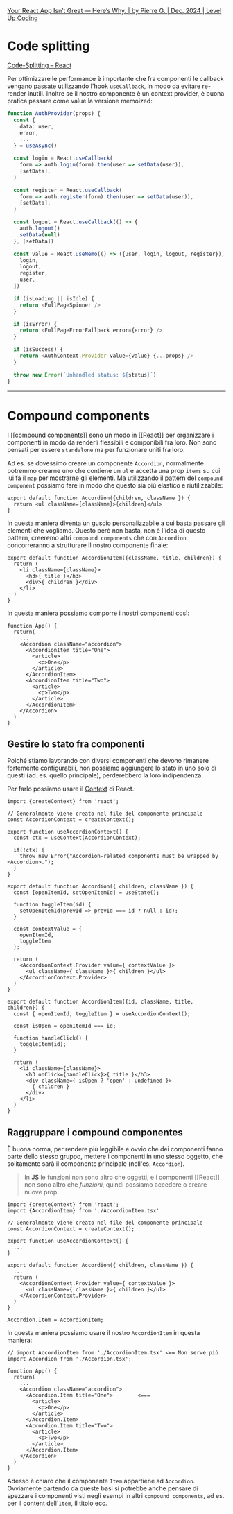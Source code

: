 [Your React App Isn’t Great — Here’s Why. | by Pierre G. | Dec, 2024 | Level Up Coding](https://levelup.gitconnected.com/your-react-app-isnt-great-here-s-why-5eb61b3f110b)

# Code splitting
[Code-Splitting – React](https://legacy.reactjs.org/docs/code-splitting.html)

Per ottimizzare le performance è importante che fra componenti le callback vengano passate utilizzando l'hook `useCallback`, in modo da evitare re-render inutili.
Inoltre se il nostro componente è un context provider, è buona pratica passare come value la versione memoized:

```ts
function AuthProvider(props) {
  const {
    data: user,
    error,
    ...
  } = useAsync()

  const login = React.useCallback(
    form => auth.login(form).then(user => setData(user)),
    [setData],
  )

  const register = React.useCallback(
    form => auth.register(form).then(user => setData(user)),
    [setData],
  )

  const logout = React.useCallback(() => {
    auth.logout()
    setData(null)
  }, [setData])

  const value = React.useMemo(() => ({user, login, logout, register}), [
    login,
    logout,
    register,
    user,
  ])

  if (isLoading || isIdle) {
    return <FullPageSpinner />
  }

  if (isError) {
    return <FullPageErrorFallback error={error} />
  }

  if (isSuccess) {
    return <AuthContext.Provider value={value} {...props} />
  }

  throw new Error(`Unhandled status: ${status}`)
}
```

---

# Compound components

I [[compound components]] sono un modo in [[React]] per organizzare i componenti in modo da renderli flessibili e componibili fra loro.
Non sono pensati per essere `standalone` ma per funzionare uniti fra loro.

Ad es. se dovessimo creare un componente `Accordion`, normalmente potremmo crearne uno che contiene un `ul` e accetta una prop `items` su cui lui fa il `map` per mostrarne gli elementi.
Ma utilizzando il pattern del `compound component` possiamo fare in modo che questo sia più elastico e riutilizzabile:

```tsx title:Accordion.tsx
export default function Accordion({children, className }) {
  return <ul className={className}>{children}</ul>
}
```

In questa maniera diventa un guscio personalizzabile a cui basta passare gli elementi che vogliamo.
Questo però non basta, non è l'idea di questo pattern, creeremo altri `compound components` che con `Accordion` concorreranno a strutturare il nostro componente finale:

```tsx title:AccordionItem.tsx
export default function AccordionItem({className, title, children}) {
  return (
    <li className={className}>
      <h3>{ title }</h3>
      <div>{ children }</div>
    </li>
  )
}
```

In questa maniera possiamo comporre i nostri componenti così:

```tsx title:App.tsx
function App() {
  return(
    ...
    <Accordion className="accordion">
      <AccordionItem title="One">
        <article>
          <p>One</p>
        </article>
      </AccordionItem>
      <AccordionItem title="Two">
        <article>
          <p>Two</p>
        </article>
      </AccordionItem>
    </Accordion>
  )
}
```

## Gestire lo stato fra componenti

Poiché stiamo lavorando con diversi componenti che devono rimanere fortemente configurabili, non possiamo aggiungere lo stato in uno solo di questi (ad. es. quello principale), perderebbero la loro indipendenza.

Per farlo possiamo usare il [Context](6%20-%20Context.md) di React.:

```tsx title:Accordion.tsx
import {createContext} from 'react';

// Generalmente viene creato nel file del componente principale
const AccordionContext = createContext();

export function useAccordionContext() {
  const ctx = useContext(AccordionContext);

  if(!ctx) {
    throw new Error("Accordion-related components must be wrapped by <Accordion>.");
  }
}

export default function Accordion({ children, className }) {
  const [openItemId, setOpenItemId] = useState();

  function toggleItem(id) {
    setOpenItemId(prevId => prevId === id ? null : id);
  }

  const contextValue = {
    openItemId,
    toggleItem
  };

  return (
    <AccordionContext.Provider value={ contextValue }>
      <ul className={ className }>{ children }</ul>
    </AccordionContext.Provider>
  )
}
```

```tsx title:AccordionItem.tsx
export default function AccordionItem({id, className, title, children}) {
  const { openItemId, toggleItem } = useAccordionContext();

  const isOpen = openItemId === id;

  function handleClick() {
    toggleItem(id);
  }

  return (
    <li className={className}>
      <h3 onClick={handleClick}>{ title }</h3>
      <div className={ isOpen ? 'open' : undefined }>
        { children }
      </div>
    </li>
  )
}
```

## Raggruppare i compound componentes

È buona norma, per rendere più leggibile e ovvio che dei componenti fanno parte dello stesso gruppo, mettere i componenti in uno stesso oggetto, che solitamente sarà il componente principale (nell'es. `Accordion`).

>In [JS](JS) le funzioni non sono altro che oggetti, e i componenti [[React]] non sono altro che *funzioni*, quindi possiamo accedere o creare nuove prop.

```tsx title:Accordion.tsx
import {createContext} from 'react';
import {AccordionItem} from './AccordionItem.tsx'

// Generalmente viene creato nel file del componente principale
const AccordionContext = createContext();

export function useAccordionContext() {
  ...
}

export default function Accordion({ children, className }) {
  ...
  return (
    <AccordionContext.Provider value={ contextValue }>
      <ul className={ className }>{ children }</ul>
    </AccordionContext.Provider>
  )
}

Accordion.Item = AccordionItem;

```

In questa maniera possiamo usare il nostro `AccordionItem` in questa maniera:

```tsx title:App.tsx
// import AccordionItem from './AccordionItem.tsx' <== Non serve più
import Accordion from './Accordion.tsx';

function App() {
  return(
    ...
    <Accordion className="accordion">
      <Accordion.Item title="One">        <===
        <article>
          <p>One</p>
        </article>
      </Accordion.Item>
      <Accordion.Item title="Two">
        <article>
          <p>Two</p>
        </article>
      </Accordion.Item>
    </Accordion>
  )
}
```

Adesso è chiaro che il componente `Item` appartiene ad `Accordion`.
Ovviamente partendo da queste basi si potrebbe anche pensare di spezzare i componenti visti negli esempi in altri `compound components`, ad es. per il content dell'`Item`, il titolo ecc.